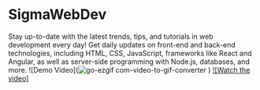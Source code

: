 # SigmaWebDev
Stay up-to-date with the latest trends, tips, and tutorials in web development every day! Get daily updates on front-end and back-end technologies, including HTML, CSS, JavaScript, frameworks like React and Angular, as well as server-side programming with Node.js, databases, and more.
![Demo Video](![go-ezgif com-video-to-gif-converter](https://github.com/user-attachments/assets/9bf579f7-eb29-4ce7-87d1-9711d6392540)
)
[![Watch the video]](https://github.com/user-attachments/assets/993f286c-8bb0-4571-b23c-4104d80f6da1)

